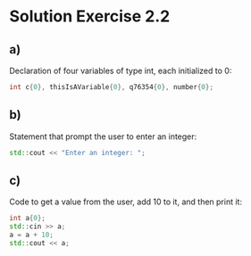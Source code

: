 # Solution Exercise 2.2

## a)

Declaration of four variables of type int, each initialized to 0:

```cpp
int c{0}, thisIsAVariable{0}, q76354{0}, number{0};
```

## b)

Statement that prompt the user to enter an integer:

```cpp
std::cout << "Enter an integer: ";
```

## c)

Code to get a value from the user, add 10 to it, and then print it:

```cpp
int a{0};
std::cin >> a;
a = a + 10;
std::cout << a;
```

